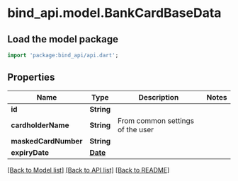 # bind_api.model.BankCardBaseData

## Load the model package
```dart
import 'package:bind_api/api.dart';
```

## Properties
Name | Type | Description | Notes
------------ | ------------- | ------------- | -------------
**id** | **String** |  | 
**cardholderName** | **String** | From common settings of the user | 
**maskedCardNumber** | **String** |  | 
**expiryDate** | [**Date**](Date.md) |  | 

[[Back to Model list]](../README.md#documentation-for-models) [[Back to API list]](../README.md#documentation-for-api-endpoints) [[Back to README]](../README.md)


